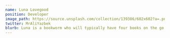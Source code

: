 ```yaml
---
name: Luna Lovegood
position: Developer
image_path: https://source.unsplash.com/collection/139386/602x602?a=.png
twitter: MrAliYazbek
blurb: Luna is a bookworm who will typically have four books on the go.
---
```

